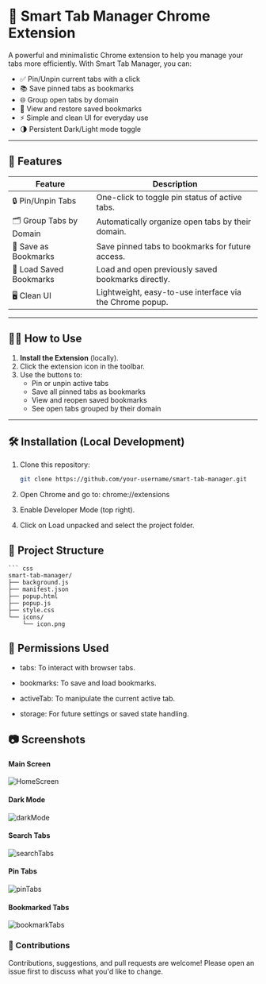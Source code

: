 # 🧩 Smart Tab Manager Chrome Extension

A powerful and minimalistic Chrome extension to help you manage your tabs more efficiently. With Smart Tab Manager, you can:

- ✅ Pin/Unpin current tabs with a click  
- 📚 Save pinned tabs as bookmarks  
- 🌐 Group open tabs by domain  
- 🔖 View and restore saved bookmarks  
- ⚡ Simple and clean UI for everyday use  
- 🌗 Persistent Dark/Light mode toggle

---

## 🚀 Features

| Feature                       | Description                                                   |
|------------------------------|---------------------------------------------------------------|
| 🔒 Pin/Unpin Tabs             | One-click to toggle pin status of active tabs.                |
| 🗂️ Group Tabs by Domain       | Automatically organize open tabs by their domain.             |
| 💾 Save as Bookmarks          | Save pinned tabs to bookmarks for future access.              |
| 📂 Load Saved Bookmarks       | Load and open previously saved bookmarks directly.            |
| 🖥️ Clean UI                   | Lightweight, easy-to-use interface via the Chrome popup.       |

---

## 🧑‍💻 How to Use

1. **Install the Extension** (locally).
2. Click the extension icon in the toolbar.
3. Use the buttons to:
   - Pin or unpin active tabs
   - Save all pinned tabs as bookmarks
   - View and reopen saved bookmarks
   - See open tabs grouped by their domain

---

## 🛠️ Installation (Local Development)

1. Clone this repository:
   ```bash
   git clone https://github.com/your-username/smart-tab-manager.git

2. Open Chrome and go to:
    chrome://extensions

3. Enable Developer Mode (top right).

4. Click on Load unpacked and select the project folder.

## 📁 Project Structure
    ``` css
    smart-tab-manager/
    ├── background.js
    ├── manifest.json
    ├── popup.html
    ├── popup.js
    ├── style.css
    └── icons/
        └── icon.png

## 📄 Permissions Used
- tabs: To interact with browser tabs.

- bookmarks: To save and load bookmarks.

- activeTab: To manipulate the current active tab.

- storage: For future settings or saved state handling.

## 📷 Screenshots
#### Main Screen
![HomeScreen](https://github.com/user-attachments/assets/980534a7-d922-4cdc-a8d6-601c349e1dd0)
#### Dark Mode
![darkMode](https://github.com/user-attachments/assets/e930c4c7-9445-4547-bb06-a0c2ce80bb25)
#### Search Tabs
![searchTabs](https://github.com/user-attachments/assets/30a3d753-b637-43a7-9aa7-5e15f5b5d091)
#### Pin Tabs
![pinTabs](https://github.com/user-attachments/assets/55aa712a-4593-4646-aecc-d02f13fbb8f1)
#### Bookmarked Tabs
![bookmarkTabs](https://github.com/user-attachments/assets/d9c4adae-ffd5-43d2-9324-98bb4129b656)


### 🙌 Contributions
Contributions, suggestions, and pull requests are welcome!
Please open an issue first to discuss what you'd like to change.
